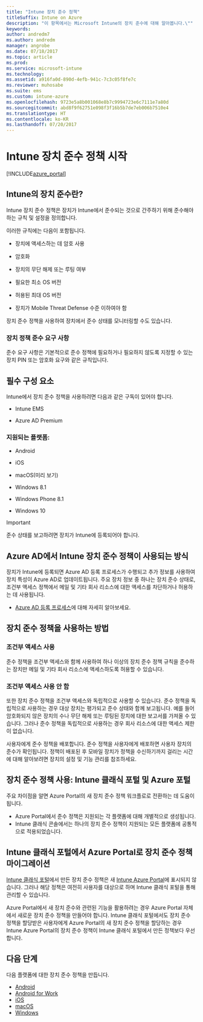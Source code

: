```yaml
---
title: "Intune 장치 준수 정책"
titleSuffix: Intune on Azure
description: "이 항목에서는 Microsoft Intune의 장치 준수에 대해 알아봅니다.\""
keywords: 
author: andredm7
ms.author: andredm
manager: angrobe
ms.date: 07/18/2017
ms.topic: article
ms.prod: 
ms.service: microsoft-intune
ms.technology: 
ms.assetid: a916fa0d-890d-4efb-941c-7c3c05f8fe7c
ms.reviewer: muhosabe
ms.suite: ems
ms.custom: intune-azure
ms.openlocfilehash: 9723e5a8b001068e8b7c9994723e6c7111e7a80d
ms.sourcegitcommit: abd8f9f62751e098f3f16b5b7de7eb006b7510e4
ms.translationtype: HT
ms.contentlocale: ko-KR
ms.lasthandoff: 07/20/2017
---
```

# <a name="get-started-with-intune-device-compliance-policies"></a>Intune 장치 준수 정책 시작

[!INCLUDE[azure_portal](./includes/azure_portal.md)]

## <a name="what-is-device-compliance-in-intune"></a>Intune의 장치 준수란?

Intune 장치 준수 정책은 장치가 Intune에서 준수되는 것으로 간주하기 위해 준수해야 하는 규칙 및 설정을 정의합니다.

이러한 규칙에는 다음이 포함됩니다.

- 장치에 액세스하는 데 암호 사용

- 암호화

- 장치의 무단 해제 또는 루팅 여부

- 필요한 최소 OS 버전

- 허용된 최대 OS 버전

- 장치가 Mobile Threat Defense 수준 이하여야 함

장치 준수 정책을 사용하여 장치에서 준수 상태를 모니터링할 수도 있습니다.

### <a name="device-compliance-requirements"></a>장치 정책 준수 요구 사항

준수 요구 사항은 기본적으로 준수 정책에 필요하거나 필요하지 않도록 지정할 수 있는 장치 PIN 또는 암호화 요구와 같은 규칙입니다.

<!---### Actions for noncompliance

You can specify what needs to happen when a device is determined as noncompliant. This can be a sequence of actions during a specific time.
When you specify these actions, Intune will automatically initiate them in the sequence you specify. See the following example of a sequence of
actions for a device that continues to be in the noncompliant status for
a week:

-   When the device is first determined to be non-compliant, an email with noncompliant notification is sent to the user.

-   3 days after initial noncompliance state, a follow up reminder is sent to the user.

-   5 days after initial noncompliance state, a final reminder with a notification that access to company resources will be blocked on the device in 2 days if the compliance issues are not remediated is sent to the user.

-   7 days after initial noncompliance state, access to company resources is blocked. This requires that you have conditional access policy that specifies that access from noncompliant devices should    be blocked for services such as Exchange and SharePoint.

### Grace Period

This is the time between when a device is first determined as
noncompliant to when access to company resources on that device is blocked. This time allows for time that the user has to resolve
compliance issues on the device. You can also use this time to create your action sequences to send notifications to the user before their access is blocked.

Remember that you need to implement conditional access policies in addition to compliance policies in order for access to company resources to be blocked.--->

##  <a name="pre-requisites"></a>필수 구성 요소

Intune에서 장치 준수 정책을 사용하려면 다음과 같은 구독이 있어야 합니다.

- Intune EMS

- Azure AD Premium

###  <a name="supported-platforms"></a>지원되는 플랫폼:

-   Android

-   iOS

-   macOS(미리 보기)

-   Windows 8.1

-   Windows Phone 8.1

-   Windows 10

> [!IMPORTANT]
> 준수 상태를 보고하려면 장치가 Intune에 등록되어야 합니다.

## <a name="how-intune-device-compliance-policies-work-with-azure-ad"></a>Azure AD에서 Intune 장치 준수 정책이 사용되는 방식

장치가 Intune에 등록되면 Azure AD 등록 프로세스가 수행되고 추가 정보를 사용하여 장치 특성이 Azure AD로 업데이트됩니다. 주요 장치 정보 중 하나는 장치 준수 상태로, 조건부 액세스 정책에서 메일 및 기타 회사 리소스에 대한 액세스를 차단하거나 허용하는 데 사용됩니다.

- [Azure AD 등록 프로세스](https://docs.microsoft.com/azure/active-directory/active-directory-device-registration-overview)에 대해 자세히 알아보세요.

##  <a name="ways-to-use-device-compliance-policies"></a>장치 준수 정책을 사용하는 방법

### <a name="with-conditional-access"></a>조건부 액세스 사용
준수 정책을 조건부 액세스와 함께 사용하여 하나 이상의 장치 준수 정책 규칙을 준수하는 장치만 메일 및 기타 회사 리소스에 액세스하도록 허용할 수 있습니다.

### <a name="without-conditional-access"></a>조건부 액세스 사용 안 함
또한 장치 준수 정책을 조건부 액세스와 독립적으로 사용할 수 있습니다. 준수 정책을 독립적으로 사용하는 경우 대상 장치는 평가되고 준수 상태와 함께 보고됩니다. 예를 들어 암호화되지 않은 장치의 수나 무단 해제 또는 루팅된 장치에 대한 보고서를 가져올 수 있습니다. 그러나 준수 정책을 독립적으로 사용하는 경우 회사 리소스에 대한 액세스 제한이 없습니다.

사용자에게 준수 정책을 배포합니다. 준수 정책을 사용자에게 배포하면 사용자 장치의 준수가 확인됩니다. 정책이 배포된 후 모바일 장치가 정책을 수신하기까지 걸리는 시간에 대해 알아보려면 장치의 설정 및 기능 관리를 참조하세요.

##  <a name="using-device-compliance-policies-in-the-intune-classic-portal-vs-azure-portal"></a>장치 준수 정책 사용: Intune 클래식 포털 및 Azure 포털

주요 차이점을 알면 Azure Portal의 새 장치 준수 정책 워크플로로 전환하는 데 도움이 됩니다.

- Azure Portal에서 준수 정책은 지원되는 각 플랫폼에 대해 개별적으로 생성됩니다.
- Intune 클래식 콘솔에서는 하나의 장치 준수 정책이 지원되는 모든 플랫폼에 공통적으로 적용되었습니다.

<!--- -   In the Azure portal, you have the ability to specify actions and notifications that are intiated when a device is determined to be noncompliant. This ability does not exist in the Intune admin console.

-   In the Azure portal, you can set a grace period to allow time for the end-user to get their device back to compliance status before they completely lose the ability to get company data on their device. This is not available in the Intune admin console.--->

##  <a name="migrate-device-compliance-policies-from-the-intune-classic-portal-to-the-azure-portal"></a>Intune 클래식 포털에서 Azure Portal로 장치 준수 정책 마이그레이션

[Intune 클래식 포털](https://manage.microsoft.com)에서 만든 장치 준수 정책은 새 [Intune Azure Portal](https://portal.azure.com)에 표시되지 않습니다. 그러나 해당 정책은 여전히 사용자를 대상으로 하며 Intune 클래식 포털을 통해 관리할 수 있습니다.

Azure Portal에서 새 장치 준수와 관련된 기능을 활용하려는 경우 Azure Portal 자체에서 새로운 장치 준수 정책을 만들어야 합니다. Intune 클래식 포털에서도 장치 준수 정책을 할당받은 사용자에게 Azure Portal의 새 장치 준수 정책을 할당하는 경우 Intune Azure Portal의 장치 준수 정책이 Intune 클래식 포털에서 만든 정책보다 우선합니다.

##  <a name="next-steps"></a>다음 단계

다음 플랫폼에 대한 장치 준수 정책을 만듭니다.

- [Android](compliance-policy-create-android.md)
- [Android for Work](compliance-policy-create-android-for-work.md)
- [iOS](compliance-policy-create-ios.md)
- [macOS](compliance-policy-create-mac-os.md)
- [Windows](compliance-policy-create-windows.md)
